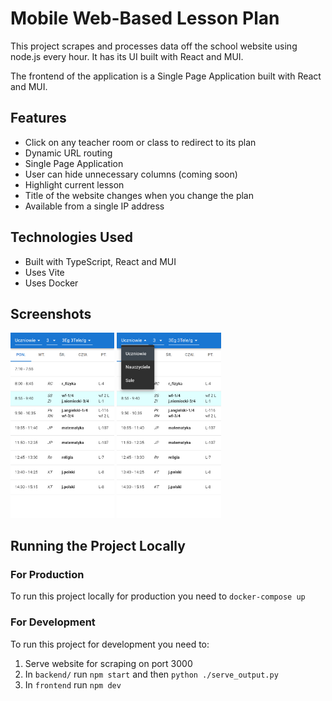 # Mobile Web-Based Lesson Plan

This project scrapes and processes data off the school website using node.js every hour. It has its UI built with React and MUI.

The frontend of the application is a Single Page Application built with React and MUI.

## Features

- Click on any teacher room or class to redirect to its plan
- Dynamic URL routing
- Single Page Application
- User can hide unnecessary columns (coming soon)
- Highlight current lesson
- Title of the website changes when you change the plan
- Available from a single IP address

## Technologies Used

- Built with TypeScript, React and MUI
- Uses Vite
- Uses Docker

## Screenshots

<p float="left">
  <img alt="Screenshot of the main inteface" src="/screenshots/screenshot1.png" width="33%" >
  <img alt="Screenshot of the main inteface with a select list expanded" src="/screenshots/screenshot2.png" width="33%" >
</p>

## Running the Project Locally

### For Production

To run this project locally for production you need to `docker-compose up`

### For Development

To run this project for development you need to:

1. Serve website for scraping on port 3000
2. In `backend/` run `npm start` and then `python ./serve_output.py`
3. In `frontend` run `npm dev`
